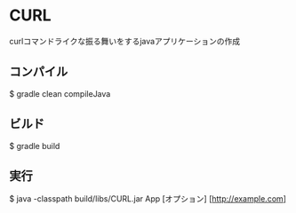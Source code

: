# CURL

curlコマンドライクな振る舞いをするjavaアプリケーションの作成

## コンパイル

$ gradle clean compileJava

## ビルド

$ gradle build

## 実行

$ java -classpath build/libs/CURL.jar App [オプション] [http://example.com]